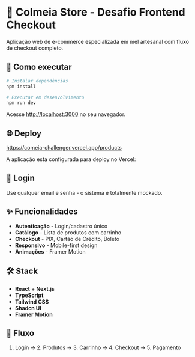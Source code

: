# 🍯 Colmeia Store - Desafio Frontend Checkout

Aplicação web de e-commerce especializada em mel artesanal com fluxo de checkout completo.

## 🚀 Como executar

```bash
# Instalar dependências
npm install

# Executar em desenvolvimento
npm run dev
```

Acesse [http://localhost:3000](http://localhost:3000) no seu navegador.

## 🌐 Deploy

https://comeia-challenger.vercel.app/products

A aplicação está configurada para deploy no Vercel:


## 🔑 Login

Use qualquer email e senha - o sistema é totalmente mockado.

## ✨ Funcionalidades

- **Autenticação** - Login/cadastro único
- **Catálogo** - Lista de produtos com carrinho
- **Checkout** - PIX, Cartão de Crédito, Boleto
- **Responsivo** - Mobile-first design
- **Animações** - Framer Motion

## 🛠️ Stack

- **React** + **Next.js**
- **TypeScript**
- **Tailwind CSS**
- **Shadcn UI**
- **Framer Motion**

## 📱 Fluxo

1. Login → 2. Produtos → 3. Carrinho → 4. Checkout → 5. Pagamento
